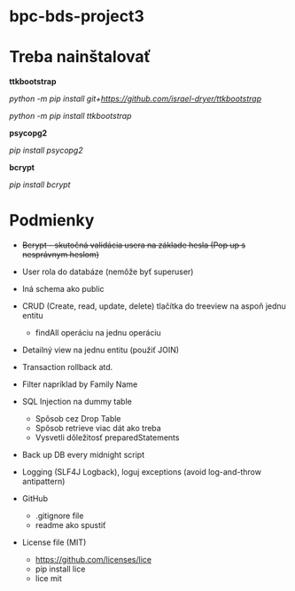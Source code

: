 # bpc-bds-project3

# Treba nainštalovať

**ttkbootstrap**

_python -m pip install git+https://github.com/israel-dryer/ttkbootstrap_

_python -m pip install ttkbootstrap_

**psycopg2**

_pip install psycopg2_

**bcrypt**

_pip install bcrypt_

# Podmienky

- ~~Bcrypt - skutočná validácia usera na základe hesla (Pop up s nesprávnym heslom)~~

- User rola do databáze (nemôže byť superuser)

- Iná schema ako public

- CRUD (Create, read, update, delete) tlačítka do treeview na aspoň jednu entitu

  - findAll operáciu na jednu operáciu

- Detailný view na jednu entitu (použiť JOIN)

- Transaction rollback atd.

- Filter napríklad by Family Name

- SQL Injection na dummy table

  - Spôsob cez Drop Table
  - Spôsob retrieve viac dát ako treba
  - Vysvetli dôležitosť preparedStatements

- Back up DB every midnight script

- Logging (SLF4J Logback), loguj exceptions (avoid log-and-throw antipattern)

- GitHub

  - .gitignore file
  - readme ako spustiť

- License file (MIT)
  - https://github.com/licenses/lice
  - pip install lice
  - lice mit
